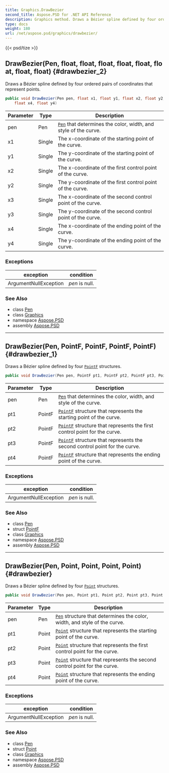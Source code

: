 ```yaml
---
title: Graphics.DrawBezier
second_title: Aspose.PSD for .NET API Reference
description: Graphics method. Draws a Bézier spline defined by four ordered pairs of coordinates that represent points
type: docs
weight: 180
url: /net/aspose.psd/graphics/drawbezier/
---
```

{{< psd/tize >}}
## DrawBezier(Pen, float, float, float, float, float, float, float, float) {#drawbezier_2}

Draws a Bézier spline defined by four ordered pairs of coordinates that represent points.

```csharp
public void DrawBezier(Pen pen, float x1, float y1, float x2, float y2, float x3, float y3, 
    float x4, float y4)
```

| Parameter | Type | Description |
| --- | --- | --- |
| pen | Pen | [`Pen`](../../pen/) that determines the color, width, and style of the curve. |
| x1 | Single | The x-coordinate of the starting point of the curve. |
| y1 | Single | The y-coordinate of the starting point of the curve. |
| x2 | Single | The x-coordinate of the first control point of the curve. |
| y2 | Single | The y-coordinate of the first control point of the curve. |
| x3 | Single | The x-coordinate of the second control point of the curve. |
| y3 | Single | The y-coordinate of the second control point of the curve. |
| x4 | Single | The x-coordinate of the ending point of the curve. |
| y4 | Single | The y-coordinate of the ending point of the curve. |

### Exceptions

| exception | condition |
| --- | --- |
| ArgumentNullException | *pen* is null. |

### See Also

* class [Pen](../../pen/)
* class [Graphics](../)
* namespace [Aspose.PSD](../../../aspose.psd/)
* assembly [Aspose.PSD](../../../)

---

## DrawBezier(Pen, PointF, PointF, PointF, PointF) {#drawbezier_1}

Draws a Bézier spline defined by four [`PointF`](../../pointf/) structures.

```csharp
public void DrawBezier(Pen pen, PointF pt1, PointF pt2, PointF pt3, PointF pt4)
```

| Parameter | Type | Description |
| --- | --- | --- |
| pen | Pen | [`Pen`](../../pen/) that determines the color, width, and style of the curve. |
| pt1 | PointF | [`PointF`](../../pointf/) structure that represents the starting point of the curve. |
| pt2 | PointF | [`PointF`](../../pointf/) structure that represents the first control point for the curve. |
| pt3 | PointF | [`PointF`](../../pointf/) structure that represents the second control point for the curve. |
| pt4 | PointF | [`PointF`](../../pointf/) structure that represents the ending point of the curve. |

### Exceptions

| exception | condition |
| --- | --- |
| ArgumentNullException | *pen* is null. |

### See Also

* class [Pen](../../pen/)
* struct [PointF](../../pointf/)
* class [Graphics](../)
* namespace [Aspose.PSD](../../../aspose.psd/)
* assembly [Aspose.PSD](../../../)

---

## DrawBezier(Pen, Point, Point, Point, Point) {#drawbezier}

Draws a Bézier spline defined by four [`Point`](../../point/) structures.

```csharp
public void DrawBezier(Pen pen, Point pt1, Point pt2, Point pt3, Point pt4)
```

| Parameter | Type | Description |
| --- | --- | --- |
| pen | Pen | [`Pen`](../../pen/) structure that determines the color, width, and style of the curve. |
| pt1 | Point | [`Point`](../../point/) structure that represents the starting point of the curve. |
| pt2 | Point | [`Point`](../../point/) structure that represents the first control point for the curve. |
| pt3 | Point | [`Point`](../../point/) structure that represents the second control point for the curve. |
| pt4 | Point | [`Point`](../../point/) structure that represents the ending point of the curve. |

### Exceptions

| exception | condition |
| --- | --- |
| ArgumentNullException | *pen* is null. |

### See Also

* class [Pen](../../pen/)
* struct [Point](../../point/)
* class [Graphics](../)
* namespace [Aspose.PSD](../../../aspose.psd/)
* assembly [Aspose.PSD](../../../)


